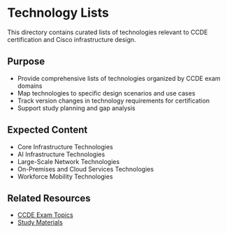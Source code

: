 # Technology Lists

This directory contains curated lists of technologies relevant to CCDE certification and Cisco infrastructure design.

## Purpose

- Provide comprehensive lists of technologies organized by CCDE exam domains
- Map technologies to specific design scenarios and use cases
- Track version changes in technology requirements for certification
- Support study planning and gap analysis

## Expected Content

- Core Infrastructure Technologies
- AI Infrastructure Technologies
- Large-Scale Network Technologies
- On-Premises and Cloud Services Technologies
- Workforce Mobility Technologies

## Related Resources

- [CCDE Exam Topics](../exam_topics)
- [Study Materials](../study-materials) 